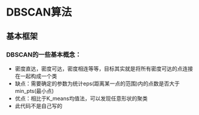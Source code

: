 # DBSCAN算法
## 基本框架
### DBSCAN的一些基本概念：
* 密度直达，密度可达，密度相连等等，目标其实就是将所有密度可达的点连接在一起构成一个类
* 缺点：需要确定的参数为统计eps(距离某一点的范围)内的点数是否大于min_pts(最小点)
* 优点：相比于K_means均值法，可以发现任意形状的聚类
* 此代码不是自己写的